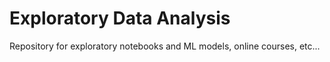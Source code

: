 # Exploratory Data Analysis
Repository for exploratory notebooks and ML models, online courses, etc...
